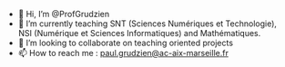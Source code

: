 - 👋 Hi, I’m @ProfGrudzien
- 🌱 I’m currently teaching SNT (Sciences Numériques et Technologie), NSI (Numérique et Sciences Informatiques) and Mathématiques.
- 💞️ I’m looking to collaborate on teaching oriented projects
- 📫 How to reach me : paul.grudzien@ac-aix-marseille.fr

<!---
ProfGrudzien/ProfGrudzien is a ✨ special ✨ repository because its `README.md` (this file) appears on your GitHub profile.
You can click the Preview link to take a look at your changes.
--->
